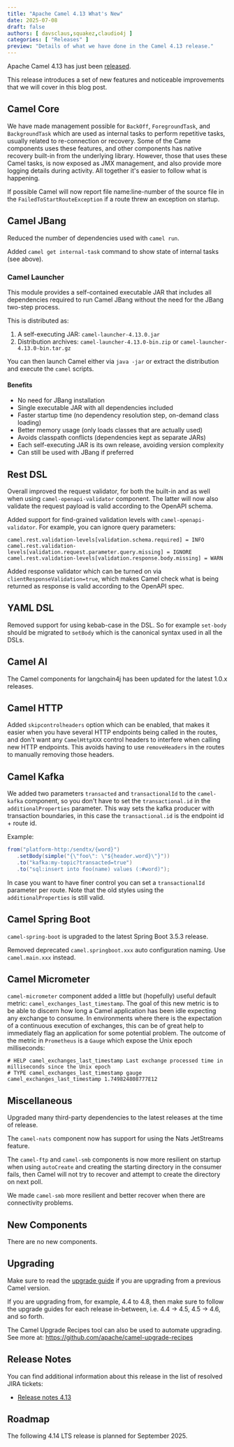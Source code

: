 ```yaml
---
title: "Apache Camel 4.13 What's New"
date: 2025-07-08
draft: false
authors: [ davsclaus,squakez,claudio4j ]
categories: [ "Releases" ]
preview: "Details of what we have done in the Camel 4.13 release."
---
```


Apache Camel 4.13 has just been [released](/blog/2025/07/RELEASE-4.13.0/).

This release introduces a set of new features and noticeable improvements that we will cover in this blog post.

## Camel Core

We have made management possible for `BackOff`, `ForegroundTask`, and `BackgroundTask` which
are used as internal tasks to perform repetitive tasks, usually related to re-connection or recovery.
Some of the Came components uses these features, and other components has native recovery built-in from
the underlying library. However, those that uses these Camel tasks, is now exposed as JMX management,
and also provide more logging details during activity. All together it's easier to follow what is happening.

If possible Camel will now report file name:line-number of the source file in the `FailedToStartRouteException`
if a route threw an exception on startup.

## Camel JBang

Reduced the number of dependencies used with `camel run`.

Added `camel get internal-task` command to show state of internal tasks (see above).

### Camel Launcher

This module provides a self-contained executable JAR that includes all dependencies required to run Camel JBang without the need for the JBang two-step process.

This is distributed as:

1. A self-executing JAR: `camel-launcher-4.13.0.jar`
2. Distribution archives: `camel-launcher-4.13.0-bin.zip` or `camel-launcher-4.13.0-bin.tar.gz`

You can then launch Camel either via `java -jar` or extract the distribution and execute the `camel` scripts.

#### Benefits

- No need for JBang installation
- Single executable JAR with all dependencies included
- Faster startup time (no dependency resolution step, on-demand class loading)
- Better memory usage (only loads classes that are actually used)
- Avoids classpath conflicts (dependencies kept as separate JARs)
- Each self-executing JAR is its own release, avoiding version complexity
- Can still be used with JBang if preferred

## Rest DSL

Overall improved the request validator, for both the built-in and as well when using `camel-openapi-validator` component.
The latter will now also validate the request payload is valid according to the OpenAPI schema.

Added support for find-grained validation levels with `camel-openapi-validator`.
For example, you can ignore query parameters:

```properties
camel.rest.validation-levels[validation.schema.required] = INFO
camel.rest.validation-levels[validation.request.parameter.query.missing] = IGNORE
camel.rest.validation-levels[validation.response.body.missing] = WARN
```

Added response validator which can be turned on via `clientResponseValidation=true`, which
makes Camel check what is being returned as response is valid according to the OpenAPI spec.

## YAML DSL

Removed support for using kebab-case in the DSL. So for example `set-body` should be migrated to `setBody` which
is the canonical syntax used in all the DSLs.

## Camel AI

The Camel components for langchain4j has been updated for the latest 1.0.x releases.

## Camel HTTP

Added `skipcontrolheaders` option which can be enabled, that makes it easier when you have
several HTTP endpoints being called in the routes, and don't want any `CamelHttpXXX` control headers
to interfere when calling new HTTP endpoints. This avoids having to use `removeHeaders` in the routes
to manually removing those headers.

## Camel Kafka

We added two parameters `transacted` and `transactionalId` to the `camel-kafka` component, so you don't have to set the `transactional.id` in the `additionalProperties` parameter.
This way sets the kafka producer with transaction boundaries, in this case the `transactional.id` is the endpoint id + route id.

Example:
```java
from("platform-http:/sendtx/{word}")
   .setBody(simple("{\"foo\": \"${header.word}\"}"))
   .to("kafka:my-topic?transacted=true")
   .to("sql:insert into foo(name) values (:#word)");
```

In case you want to have finer control you can set a `transactionalId` parameter per route. Note that the old styles using the `additionalProperties` is still valid.


## Camel Spring Boot

`camel-spring-boot` is upgraded to the latest Spring Boot 3.5.3 release.

Removed deprecated `camel.springboot.xxx` auto configuration naming. Use `camel.main.xxx` instead.

## Camel Micrometer

`camel-micrometer` component added a little but (hopefully) useful default metric: `camel_exchanges_last_timestamp`. The goal of this new metric is to be able to discern how long a Camel application has been idle expecting any exchange to consume. In environments where there is the expectation of a continuous execution of exchanges, this can be of great help to immediately flag an application for some potential problem. The outcome of the metric in `Prometheus` is a `Gauge` which expose the Unix epoch milliseconds:

```
# HELP camel_exchanges_last_timestamp Last exchange processed time in milliseconds since the Unix epoch
# TYPE camel_exchanges_last_timestamp gauge
camel_exchanges_last_timestamp 1.749824808777E12
```

## Miscellaneous

Upgraded many third-party dependencies to the latest releases at the time of release.

The `camel-nats` component now has support for using the Nats JetStreams feature.

The `camel-ftp` and `camel-smb` components is now more resilient on startup when using `autoCreate`
and creating the starting directory in the consumer fails, then Camel will not try to recover and
attempt to create the directory on next poll.

We made `camel-smb` more resilient and better recover when there are connectivity problems.

## New Components

There are no new components.

## Upgrading

Make sure to read the [upgrade guide](/manual/camel-4x-upgrade-guide-4_13.html) if you are upgrading from a previous
Camel version.

If you are upgrading from, for example, 4.4 to 4.8, then make sure to follow the upgrade guides for each release
in-between, i.e.
4.4 -> 4.5, 4.5 -> 4.6, and so forth.

The Camel Upgrade Recipes tool can also be used to automate upgrading.
See more at: https://github.com/apache/camel-upgrade-recipes

## Release Notes

You can find additional information about this release in the list of resolved JIRA tickets:

- [Release notes 4.13](/releases/release-4.13.0/)

## Roadmap

The following 4.14 LTS release is planned for September 2025.

